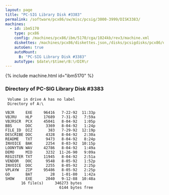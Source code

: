 ```yaml
---
layout: page
title: "PC-SIG Library Disk #3383"
permalink: /software/pcx86/sw/misc/pcsig/3000-3999/DISK3383/
machines:
  - id: ibm5170
    type: pcx86
    config: /machines/pcx86/ibm/5170/cga/1024kb/rev3/machine.xml
    diskettes: /machines/pcx86/diskettes.json,/disks/pcsigdisks/pcx86/diskettes.json
    autoGen: true
    autoMount:
      B: "PC-SIG Library Disk #3383"
    autoType: $date\r$time\rB:\rDIR\r
---
```


{% include machine.html id="ibm5170" %}

### Directory of PC-SIG Library Disk #3383

     Volume in drive A has no label
     Directory of A:\

    VBJR     EXE     96416   7-22-92  11:33p
    VBJRU    HLP     17689   7-31-92   7:59a
    VBJRSCR  PCX     45041   8-04-92   1:05p
    BBS      DOC      3369   8-04-92   1:24p
    FILE_ID  DIZ       383   7-29-92  12:19p
    DESCRIBE DOC      4328   8-04-92   2:30a
    README   TXT      9473   8-04-92   8:24p
    INVOICE  BAK      2254   8-03-92  10:15p
    LOONYTUN WAV     42786   8-04-92   1:49a
    DEMO     MID      3232  11-26-90   9:09a
    REGISTER TXT     11945   8-04-92   2:51a
    VENDOR   DOC      9548   8-05-92   1:52p
    INVOICE  DOC      2255   8-05-92   2:25p
    VPLAYW   ZIP     95486   8-05-92   2:25p
    GO       BAT        28   1-01-80   1:42a
    SHOW     EXE      2040   9-12-88  10:48a
           16 file(s)     346273 bytes
                            6144 bytes free
